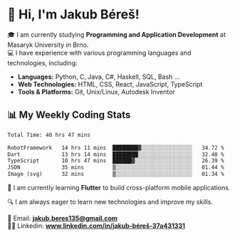 # 👋 Hi, I'm Jakub Béreš!

🎓 I am currently studying **Programming and Application Development** at Masaryk University in Brno.  
💻 I have experience with various programming languages and technologies, including:  
   - **Languages:** Python, C, Java, C#, Haskell, SQL, Bash ...  
   - **Web Technologies:** HTML, CSS, React, JavaScript, TypeScript  
   - **Tools & Platforms:** Git, Unix/Linux, Autodesk Inventor

## 📊 My Weekly Coding Stats
<!--START_SECTION:waka-->

```txt
Total Time: 40 hrs 47 mins

RobotFramework   14 hrs 11 mins  ████████▓░░░░░░░░░░░░░░░░   34.72 %
Dart             13 hrs 14 mins  ████████░░░░░░░░░░░░░░░░░   32.40 %
TypeScript       10 hrs 47 mins  ██████▓░░░░░░░░░░░░░░░░░░   26.39 %
JSON             35 mins         ▒░░░░░░░░░░░░░░░░░░░░░░░░   01.44 %
Image (svg)      32 mins         ▒░░░░░░░░░░░░░░░░░░░░░░░░   01.34 %
```

<!--END_SECTION:waka-->

🚀 I am currently learning **Flutter** to build cross-platform mobile applications.  

🔍 I am always eager to learn new technologies and improve my skills.  

📩 Email:        **jakub.beres135@gmail.com**  
🧑‍💻 Linkedin:     **www.linkedin.com/in/jakub-béreš-37a431331**


